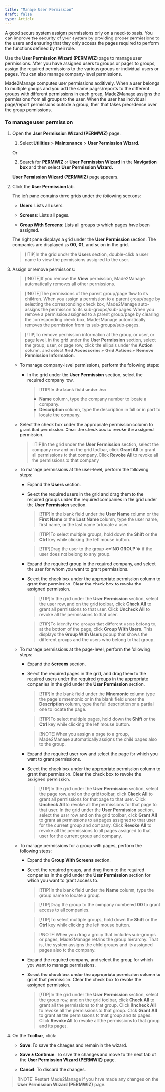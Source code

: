 ```yaml
---
title: "Manage User Permission"
draft: false
type: Article
---
```


A good secure system assigns permissions only on a need-to basis. You can improve the security of your system by providing proper permissions to the users and ensuring that they only access the pages required to perform the functions defined by their role.

Use the **User Permission Wizard (PERMWIZ)** page to manage user permissions. After you have assigned users to groups or pages to groups, assign the required permissions to the various groups or individual users or pages. You can also manage company-level permissions.

Made2Manage computes user permissions additively. When a user belongs to multiple groups and you add the same pages/reports to the different groups with different permissions in each group, Made2Manage assigns the permissions from all groups to the user. When the user has individual page/report permissions outside a group, then that takes precedence over the group permissions.

### To manage user permission

1. Open the **User Permission Wizard (PERMWIZ)** page.

    1. Select **Utilities** > **Maintenance** > **User Permission Wizard**.

    Or

    2. Search for **PERMWIZ** or **User Permission Wizard** in the **Navigation box** and then select **User Permission Wizard.**

    **User Permission Wizard (PERMWIZ)** page appears.

2. Click the **User Permission** tab.

    The left pane contains three grids under the following sections:

    - **Users**: Lists all users.

    - **Screens**: Lists all pages.

    - **Group With Screens**: Lists all groups to which pages have been assigned.

    The right pane displays a grid under the **User Permission** section. The companies are displayed as **00**, **01**, and so on in the grid.

    >[!TIP]In the grid under the **Users** section, double-click a user name to view the permissions assigned to the user.

3. Assign or remove permissions:

    >[!NOTE]If you remove the **View** permission, Made2Manage automatically removes all other permissions.

    >[!NOTE]The permissions of the parent group/page flow to its children. When you assign a permission to a parent group/page by selecting the corresponding check box, Made2Manage auto-assigns the permission to its sub-groups/sub-pages. When you remove a permission assigned to a parent group/page by clearing the corresponding check box, Made2Manage automatically removes the permission from its sub-groups/sub-pages.

    >[!TIP]To remove permission information at the group, or user, or page level, in the grid under the **User Permission** section, select the group, user, or page row, click the ellipsis under the **Action** column, and select **Grid Accessories > Grid Actions > Remove Permission Information**.

    - To manage company-level permissions, perform the following steps:

        - In the grid under the **User Permission** section, select the required company row.

            >[!TIP]In the blank field under the:  <BR><LI> **Name** column, type the company number to locate a company.   <LI> **Description** column, type the description in full or in part to locate the company.

    - Select the check box under the appropriate permission column to grant that permission. Clear the check box to revoke the assigned permission.

        >[!TIP]In the grid under the **User Permission** section, select the company row and on the grid toolbar, click **Grant All** to grant all permissions to that company. Click **Revoke All** to revoke all the permissions to that company.

    - To manage permissions at the user-level, perform the following steps:

        - Expand the **Users** section.

        - Select the required users in the grid and drag them to the required groups under the required companies in the grid under the **User Permission** section.

            >[!TIP]In the blank field under the **User Name** column or the **First Name** or the **Last Name** column, type the user name, first name, or the last name to locate a user.

            >[!TIP]To select multiple groups, hold down the **Shift** or the **Ctrl** key while clicking the left mouse button.

            >[!TIP]Drag the user to the group **\<=’NO GROUP’=\>** if the user does not belong to any group.

        - Expand the required group in the required company, and select the user for whom you want to grant permissions.

        - Select the check box under the appropriate permission column to grant that permission. Clear the check box to revoke the assigned permission.

            >[!TIP]In the grid under the **User Permission** section, select the user row, and on the grid toolbar, click **Check All** to grant all permissions to that user. Click **Uncheck All** to revoke all the permissions to that user.

            >[!TIP]To identify the groups that different users belong to, at the bottom of the page, click **Group With Users**. This displays the **Group With Users** popup that shows the different groups and the users who belong to that group.

    - To manage permissions at the page-level, perform the following steps:

        - Expand the **Screens** section.

        - Select the required pages in the grid, and drag them to the required users under the required groups in the appropriate companies in the grid under the **User Permission** section.

            >[!TIP]In the blank field under the **Mnemonic** column type the page's mnemonic or in the blank field under the **Description** column, type the full description or a partial one to locate the page.

            >[!TIP]To select multiple pages, hold down the **Shift** or the **Ctrl** key while clicking the left mouse button.

            >[!NOTE]When you assign a page to a group, Made2Manage automatically assigns the child pages also to the group.

        - Expand the required user row and select the page for which you want to grant permissions.

        - Select the check box under the appropriate permission column to grant that permission. Clear the check box to revoke the assigned permission.

            >[!TIP]In the grid under the **User Permission** section, select the page row, and on the grid toolbar, click **Check All** to grant all permissions for that page to that user. Click **Uncheck All** to revoke all the permissions for that page to that user. In the grid under the **User Permission** section, select the user row and on the grid toolbar, click **Grant All** to grant all permissions to all pages assigned to that user for the current group and company. Click **Revoke All** to revoke all the permissions to all pages assigned to that user for the current group and company.

    - To manage permissions for a group with pages, perform the following steps:

        - Expand the **Group With Screens** section.

        - Select the required groups, and drag them to the required companies in the grid under the **User Permission** section for which you want to grant access to.

            >[!TIP]In the blank field under the **Name** column, type the group name to locate a group.

            >[!TIP]Drag the group to the company numbered **00** to grant access to all companies.

            >[!TIP]To select multiple groups, hold down the **Shift** or the **Ctrl** key while clicking the left mouse button.

            >[!NOTE]When you drag a group that includes sub-groups or pages, Made2Manage retains the group hierarchy. That is, the system assigns the child groups and its assigned pages also to the company.

        - Expand the required company, and select the group for which you want to manage permissions.

        - Select the check box under the appropriate permission column to grant that permission. Clear the check box to revoke the assigned permission.

            >[!TIP]In the grid under the **User Permission** section, select the group row, and on the grid toolbar, click **Check All** to grant all the permissions to that group. Click **Uncheck All** to revoke all the permissions to that group. Click **Grant All** to grant all the permissions to that group and its pages. Click **Revoke All** to revoke all the permissions to that group and its pages.

4. On the **Toolbar**, click:

    - **Save**: To save the changes and remain in the wizard.

    - **Save & Continue**: To save the changes and move to the next tab of the **User Permission Wizard (PERMWIZ)** page.

    - **Cancel**: To discard the changes.

>[!NOTE] Restart Made2Manage if you have made any changes on the **User Permission Wizard (PERMWIZ)** page.